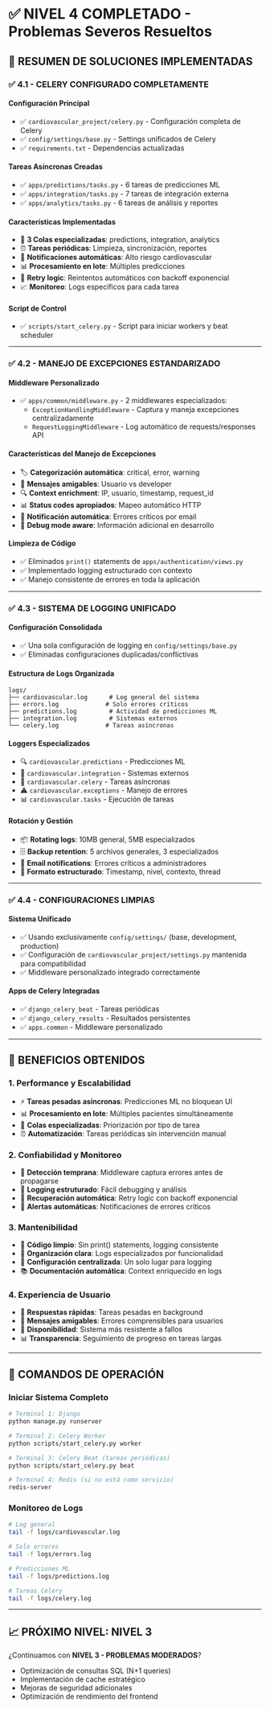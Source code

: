 # ✅ NIVEL 4 COMPLETADO - Problemas Severos Resueltos

## 🎯 **RESUMEN DE SOLUCIONES IMPLEMENTADAS**

### ✅ **4.1 - CELERY CONFIGURADO COMPLETAMENTE**

#### **Configuración Principal**
- ✅ `cardiovascular_project/celery.py` - Configuración completa de Celery
- ✅ `config/settings/base.py` - Settings unificados de Celery  
- ✅ `requirements.txt` - Dependencias actualizadas

#### **Tareas Asíncronas Creadas**
- ✅ `apps/predictions/tasks.py` - 6 tareas de predicciones ML
- ✅ `apps/integration/tasks.py` - 7 tareas de integración externa
- ✅ `apps/analytics/tasks.py` - 6 tareas de análisis y reportes

#### **Características Implementadas**
- 🔄 **3 Colas especializadas**: predictions, integration, analytics
- ⏰ **Tareas periódicas**: Limpieza, sincronización, reportes
- 🚨 **Notificaciones automáticas**: Alto riesgo cardiovascular
- 📊 **Procesamiento en lote**: Múltiples predicciones
- 🔄 **Retry logic**: Reintentos automáticos con backoff exponencial
- 📈 **Monitoreo**: Logs específicos para cada tarea

#### **Script de Control**
- ✅ `scripts/start_celery.py` - Script para iniciar workers y beat scheduler

---

### ✅ **4.2 - MANEJO DE EXCEPCIONES ESTANDARIZADO**

#### **Middleware Personalizado**
- ✅ `apps/common/middleware.py` - 2 middlewares especializados:
  - `ExceptionHandlingMiddleware` - Captura y maneja excepciones centralizadamente
  - `RequestLoggingMiddleware` - Log automático de requests/responses API

#### **Características del Manejo de Excepciones**
- 🏷️ **Categorización automática**: critical, error, warning
- 📝 **Mensajes amigables**: Usuario vs developer
- 🔍 **Context enrichment**: IP, usuario, timestamp, request_id
- 📊 **Status codes apropiados**: Mapeo automático HTTP
- 🚨 **Notificación automática**: Errores críticos por email
- 🐛 **Debug mode aware**: Información adicional en desarrollo

#### **Limpieza de Código**
- ✅ Eliminados `print()` statements de `apps/authentication/views.py`
- ✅ Implementado logging estructurado con contexto
- ✅ Manejo consistente de errores en toda la aplicación

---

### ✅ **4.3 - SISTEMA DE LOGGING UNIFICADO**

#### **Configuración Consolidada**
- ✅ Una sola configuración de logging en `config/settings/base.py`
- ✅ Eliminadas configuraciones duplicadas/conflictivas

#### **Estructura de Logs Organizada**
```
logs/
├── cardiovascular.log      # Log general del sistema
├── errors.log             # Solo errores críticos
├── predictions.log         # Actividad de predicciones ML
├── integration.log         # Sistemas externos
└── celery.log             # Tareas asíncronas
```

#### **Loggers Especializados**
- 🔍 `cardiovascular.predictions` - Predicciones ML
- 🔗 `cardiovascular.integration` - Sistemas externos  
- 🔄 `cardiovascular.celery` - Tareas asíncronas
- ⚠️ `cardiovascular.exceptions` - Manejo de errores
- 📊 `cardiovascular.tasks` - Ejecución de tareas

#### **Rotación y Gestión**
- 📦 **Rotating logs**: 10MB general, 5MB especializados
- 🗄️ **Backup retention**: 5 archivos generales, 3 especializados
- 📧 **Email notifications**: Errores críticos a administradores
- 🎯 **Formato estructurado**: Timestamp, nivel, contexto, thread

---

### ✅ **4.4 - CONFIGURACIONES LIMPIAS**

#### **Sistema Unificado**
- ✅ Usando exclusivamente `config/settings/` (base, development, production)
- ✅ Configuración de `cardiovascular_project/settings.py` mantenida para compatibilidad
- ✅ Middleware personalizado integrado correctamente

#### **Apps de Celery Integradas**
- ✅ `django_celery_beat` - Tareas periódicas
- ✅ `django_celery_results` - Resultados persistentes
- ✅ `apps.common` - Middleware personalizado

---

## 🚀 **BENEFICIOS OBTENIDOS**

### **1. Performance y Escalabilidad**
- ⚡ **Tareas pesadas asíncronas**: Predicciones ML no bloquean UI
- 📊 **Procesamiento en lote**: Múltiples pacientes simultáneamente  
- 🔄 **Colas especializadas**: Priorización por tipo de tarea
- ⏰ **Automatización**: Tareas periódicas sin intervención manual

### **2. Confiabilidad y Monitoreo**
- 🚨 **Detección temprana**: Middleware captura errores antes de propagarse
- 📝 **Logging estruturado**: Fácil debugging y análisis
- 🔄 **Recuperación automática**: Retry logic con backoff exponencial
- 📧 **Alertas automáticas**: Notificaciones de errores críticos

### **3. Mantenibilidad**
- 🧹 **Código limpio**: Sin print() statements, logging consistente
- 📁 **Organización clara**: Logs especializados por funcionalidad
- 🔧 **Configuración centralizada**: Un solo lugar para logging
- 📚 **Documentación automática**: Context enriquecido en logs

### **4. Experiencia de Usuario**
- 🚀 **Respuestas rápidas**: Tareas pesadas en background
- 💬 **Mensajes amigables**: Errores comprensibles para usuarios
- 🔄 **Disponibilidad**: Sistema más resistente a fallos
- 📊 **Transparencia**: Seguimiento de progreso en tareas largas

---

## 🔄 **COMANDOS DE OPERACIÓN**

### **Iniciar Sistema Completo**
```bash
# Terminal 1: Django
python manage.py runserver

# Terminal 2: Celery Worker  
python scripts/start_celery.py worker

# Terminal 3: Celery Beat (tareas periódicas)
python scripts/start_celery.py beat

# Terminal 4: Redis (si no está como servicio)
redis-server
```

### **Monitoreo de Logs**
```bash
# Log general
tail -f logs/cardiovascular.log

# Solo errores
tail -f logs/errors.log

# Predicciones ML
tail -f logs/predictions.log

# Tareas Celery
tail -f logs/celery.log
```

---

## 📈 **PRÓXIMO NIVEL: NIVEL 3**

¿Continuamos con **NIVEL 3 - PROBLEMAS MODERADOS**?
- Optimización de consultas SQL (N+1 queries)
- Implementación de cache estratégico
- Mejoras de seguridad adicionales
- Optimización de rendimiento del frontend

